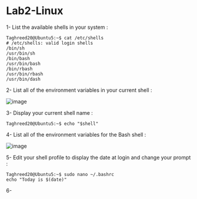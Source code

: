 # Lab2-Linux

1- List the available shells in your system : 

    Taghreed20@Ubuntu5:~$ cat /etc/shells
    # /etc/shells: valid login shells
    /bin/sh
    /usr/bin/sh
    /bin/bash
    /usr/bin/bash
    /bin/rbash
    /usr/bin/rbash
    /usr/bin/dash

2- List all of the environment variables in your current shell : 

![image](https://github.com/user-attachments/assets/7d6523ec-d51f-4efc-8c49-1b41d74a2420)

3- Display your current shell name : 

    Taghreed20@Ubuntu5:~$ echo "$shell"

4- List all of the environment variables for the Bash shell : 

![image](https://github.com/user-attachments/assets/3e909deb-01be-4391-a78a-6d409f86ce22)

5- Edit your shell profile to display the date at login and change your prompt : 

    Taghreed20@Ubuntu5:~$ sudo nano ~/.bashrc 
    echo "Today is $(date)" 

6-     
        



